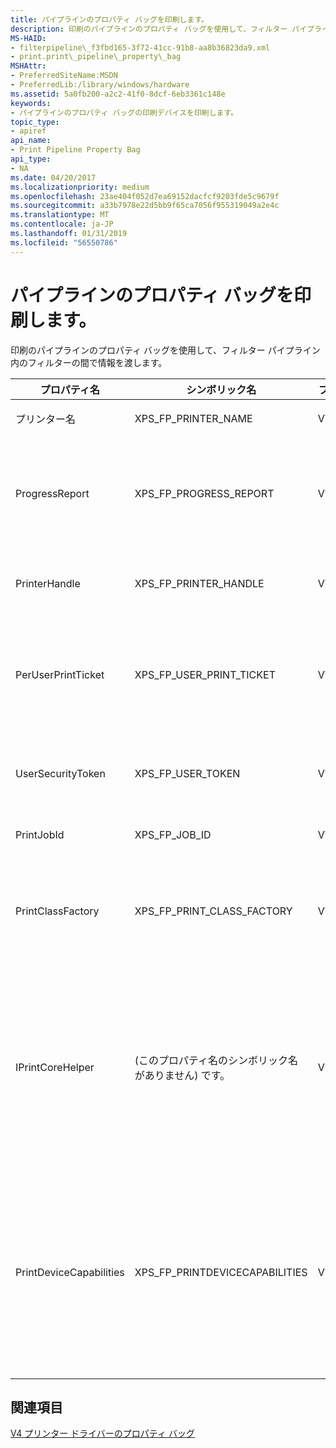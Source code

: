 ```yaml
---
title: パイプラインのプロパティ バッグを印刷します。
description: 印刷のパイプラインのプロパティ バッグを使用して、フィルター パイプライン内のフィルターの間で情報を渡します。プロパティ nameSymbolic nameProperty typeDescriptionPrinterNameXPS\_FP\_プリンター\_NAMEVT\_BSTRThe プリンターの名前。ProgressReportXPS\_FP\_進行状況\_REPORTVT\_UNKNOWNA IUnknown インターフェイス ポインター。 IPrintPipelineProgressReport インターフェイスへのポインターを取得する QueryInterface を呼び出します。PrinterHandleXPS\_FP\_プリンター\_ハンドル VT\_BYREFThe プリンター ハンドル。 フィルターは、このハンドルを閉じないでください。PerUserPrintTicketXPS\_FP\_ユーザー\_印刷\_TICKETVT\_UNKNOWNA IUnknown インターフェイス ポインター。 IPrintReadStreamFactory インターフェイスへのポインターを取得する QueryInterface を呼び出します。UserSecurityTokenXPS\_FP\_ユーザー\_TOKENVT\_BYREFA 処理、フィルターは、印刷ジョブを送信するユーザー アカウントの借用を使用できます。PrintJobIdXPS\_FP\_ジョブ\_IDVT\_UI4The 印刷ジョブの識別番号。PrintClassFactoryXPS\_FP\_印刷\_クラス\_FACTORYVT\_UNKNOWNA IUnknown インターフェイス ポインター。 IPrintClassObjectFactory インターフェイスへのポインターを取得する QueryInterface を呼び出します。IPrintCoreHelper (このプロパティ名のシンボリック名がありません)。VT\_UNKNOWNA IUnknown インターフェイス ポインター。 IPrintCoreHelper インターフェイスへのポインターを取得する QueryInterface を呼び出します。このプロパティは構成 UI の DLL として、unidrvui.dll を使用する XPSDrv プリンター ドライバーで利用できるのみことに注意してください。PrintDeviceCapabilitiesXPS\_FP\_PRINTDEVICECAPABILITIES VT\_UNKNOWNA IUnknown インターフェイス ポインター。 IPrintReadStreamFactory インターフェイスへのポインターを取得する QueryInterface を呼び出します。印刷フィルター パイプラインのプロパティ バッグから PrintDeviceCapabilities XML ファイルを取得する XPS レンダリング フィルターを使用できます。
MS-HAID:
- filterpipeline\_f3fbd165-3f72-41cc-91b8-aa8b36823da9.xml
- print.print\_pipeline\_property\_bag
MSHAttr:
- PreferredSiteName:MSDN
- PreferredLib:/library/windows/hardware
ms.assetid: 5a0fb200-a2c2-41f0-8dcf-6eb3361c148e
keywords:
- パイプラインのプロパティ バッグの印刷デバイスを印刷します。
topic_type:
- apiref
api_name:
- Print Pipeline Property Bag
api_type:
- NA
ms.date: 04/20/2017
ms.localizationpriority: medium
ms.openlocfilehash: 23ae404f052d7ea69152dacfcf9203fde5c9679f
ms.sourcegitcommit: a33b7978e22d5bb9f65ca7056f955319049a2e4c
ms.translationtype: MT
ms.contentlocale: ja-JP
ms.lasthandoff: 01/31/2019
ms.locfileid: "56550786"
---
```

# <a name="print-pipeline-property-bag"></a>パイプラインのプロパティ バッグを印刷します。

印刷のパイプラインのプロパティ バッグを使用して、フィルター パイプライン内のフィルターの間で情報を渡します。

<table>
<colgroup>
<col width="25%" />
<col width="25%" />
<col width="25%" />
<col width="25%" />
</colgroup>
<thead>
<tr class="header">
<th>プロパティ名</th>
<th>シンボリック名</th>
<th>プロパティの型</th>
<th>説明</th>
</tr>
</thead>
<tbody>
<tr class="odd">
<td><p>プリンター名</p></td>
<td><p>XPS_FP_PRINTER_NAME</p></td>
<td><p>VT_BSTR</p></td>
<td><p>プリンターの名前。</p></td>
</tr>
<tr class="even">
<td><p>ProgressReport</p></td>
<td><p>XPS_FP_PROGRESS_REPORT</p></td>
<td><p>VT_UNKNOWN</p></td>
<td><p>ポインター、 <strong>IUnknown</strong>インターフェイス。 呼び出す<strong>QueryInterface</strong>へのポインターを取得する、 <a href="https://msdn.microsoft.com/library/windows/hardware/ff554314" data-raw-source="[IPrintPipelineProgressReport](https://msdn.microsoft.com/library/windows/hardware/ff554314)">IPrintPipelineProgressReport</a>インターフェイス。</p></td>
</tr>
<tr class="odd">
<td><p>PrinterHandle</p></td>
<td><p>XPS_FP_PRINTER_HANDLE</p></td>
<td><p>VT_BYREF</p></td>
<td><p>プリンター ハンドル。 フィルターは、このハンドルを閉じないでください。</p></td>
</tr>
<tr class="even">
<td><p>PerUserPrintTicket</p></td>
<td><p>XPS_FP_USER_PRINT_TICKET</p></td>
<td><p>VT_UNKNOWN</p></td>
<td><p>ポインター、 <strong>IUnknown</strong>インターフェイス。 呼び出す<strong>QueryInterface</strong>へのポインターを取得する、 <a href="https://msdn.microsoft.com/library/windows/hardware/ff554338" data-raw-source="[IPrintReadStreamFactory](https://msdn.microsoft.com/library/windows/hardware/ff554338)">IPrintReadStreamFactory</a>インターフェイス。</p></td>
</tr>
<tr class="odd">
<td><p>UserSecurityToken</p></td>
<td><p>XPS_FP_USER_TOKEN</p></td>
<td><p>VT_BYREF</p></td>
<td><p>フィルターは、印刷ジョブを送信するユーザー アカウントの借用を使用できるハンドル。</p></td>
</tr>
<tr class="even">
<td><p>PrintJobId</p></td>
<td><p>XPS_FP_JOB_ID</p></td>
<td><p>VT_UI4</p></td>
<td><p>印刷ジョブの識別番号。</p></td>
</tr>
<tr class="odd">
<td><p>PrintClassFactory</p></td>
<td><p>XPS_FP_PRINT_CLASS_FACTORY</p></td>
<td><p>VT_UNKNOWN</p></td>
<td><p>ポインター、 <strong>IUnknown</strong>インターフェイス。 呼び出す<strong>QueryInterface</strong>へのポインターを取得する、 <a href="https://msdn.microsoft.com/library/windows/hardware/ff551955" data-raw-source="[IPrintClassObjectFactory](https://msdn.microsoft.com/library/windows/hardware/ff551955)">IPrintClassObjectFactory</a>インターフェイス。</p></td>
</tr>
<tr class="even">
<td><p>IPrintCoreHelper</p></td>
<td><p>(このプロパティ名のシンボリック名がありません) です。</p></td>
<td><p>VT_UNKNOWN</p></td>
<td><p>ポインター、 <strong>IUnknown</strong>インターフェイス。 呼び出す<strong>QueryInterface</strong>へのポインターを取得する、 <a href="https://msdn.microsoft.com/library/windows/hardware/ff552960" data-raw-source="[IPrintCoreHelper](https://msdn.microsoft.com/library/windows/hardware/ff552960)">IPrintCoreHelper</a>インターフェイス。</p>
<p>このプロパティは構成 UI の DLL として、unidrvui.dll を使用する XPSDrv プリンター ドライバーで利用できるのみことに注意してください。</p></td>
</tr>
<tr class="odd">
<td><p>PrintDeviceCapabilities</p></td>
<td><p>XPS_FP_PRINTDEVICECAPABILITIES</p></td>
<td><p>VT_UNKNOWN</p></td>
<td><p>ポインター、 <strong>IUnknown</strong>インターフェイス。 呼び出す<strong>QueryInterface</strong>へのポインターを取得する、 <a href="https://msdn.microsoft.com/library/windows/hardware/ff554338" data-raw-source="[IPrintReadStreamFactory](https://msdn.microsoft.com/library/windows/hardware/ff554338)">IPrintReadStreamFactory</a>インターフェイス。</p>
<p>印刷フィルター パイプラインのプロパティ バッグから PrintDeviceCapabilities XML ファイルを取得する XPS レンダリング フィルターを使用できます。</p></td>
</tr>
</tbody>
</table>

## <a name="see-also"></a>関連項目

[V4 プリンター ドライバーのプロパティ バッグ](https://docs.microsoft.com/windows-hardware/drivers/print/v4-driver-property-bags)
